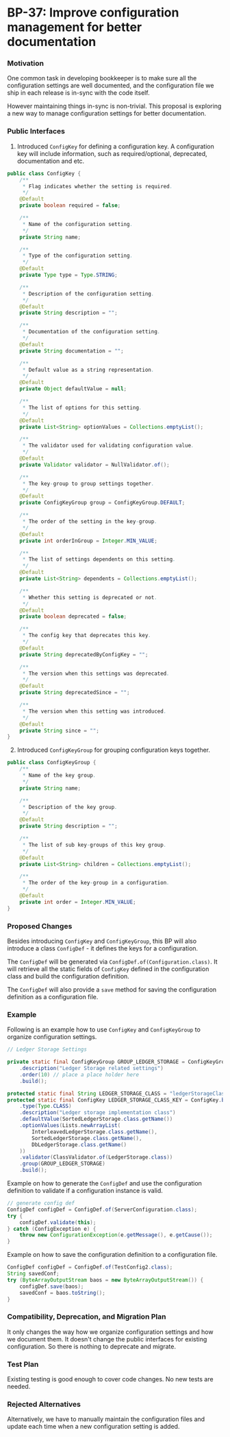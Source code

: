 # BP-37: Improve configuration management for better documentation

### Motivation

One common task in developing bookkeeper is to make sure all the configuration
settings are well documented, and the configuration file we ship in each release
is in-sync with the code itself.

However maintaining things in-sync is non-trivial. This proposal is exploring
a new way to manage configuration settings for better documentation.

### Public Interfaces

1. Introduced `ConfigKey` for defining a configuration key. A configuration key
   will include information, such as required/optional, deprecated, documentation
   and etc.

```java
public class ConfigKey {
    /**
     * Flag indicates whether the setting is required.
     */
    @Default
    private boolean required = false;

    /**
     * Name of the configuration setting.
     */
    private String name;

    /**
     * Type of the configuration setting.
     */
    @Default
    private Type type = Type.STRING;

    /**
     * Description of the configuration setting.
     */
    @Default
    private String description = "";

    /**
     * Documentation of the configuration setting.
     */
    @Default
    private String documentation = "";

    /**
     * Default value as a string representation.
     */
    @Default
    private Object defaultValue = null;

    /**
     * The list of options for this setting.
     */
    @Default
    private List<String> optionValues = Collections.emptyList();

    /**
     * The validator used for validating configuration value.
     */
    @Default
    private Validator validator = NullValidator.of();

    /**
     * The key-group to group settings together.
     */
    @Default
    private ConfigKeyGroup group = ConfigKeyGroup.DEFAULT;

    /**
     * The order of the setting in the key-group.
     */
    @Default
    private int orderInGroup = Integer.MIN_VALUE;

    /**
     * The list of settings dependents on this setting.
     */
    @Default
    private List<String> dependents = Collections.emptyList();

    /**
     * Whether this setting is deprecated or not.
     */
    @Default
    private boolean deprecated = false;

    /**
     * The config key that deprecates this key.
     */
    @Default
    private String deprecatedByConfigKey = "";

    /**
     * The version when this settings was deprecated.
     */
    @Default
    private String deprecatedSince = "";

    /**
     * The version when this setting was introduced.
     */
    @Default
    private String since = "";
}
```

2. Introduced `ConfigKeyGroup` for grouping configuration keys together. 

```java
public class ConfigKeyGroup {
    /**
     * Name of the key group.
     */
    private String name;

    /**
     * Description of the key group.
     */
    @Default
    private String description = "";

    /**
     * The list of sub key-groups of this key group.
     */
    @Default
    private List<String> children = Collections.emptyList();

    /**
     * The order of the key-group in a configuration.
     */
    @Default
    private int order = Integer.MIN_VALUE;
}
```

### Proposed Changes

Besides introducing `ConfigKey` and `ConfigKeyGroup`, this BP will also introduce a class
`ConfigDef` - it defines the keys for a configuration. 

The `ConfigDef` will be generated via `ConfigDef.of(Configuration.class)`. It will retrieve
all the static fields of `ConfigKey` defined in the configuration class and build the configuration
definition.

The `ConfigDef` will also provide a `save` method for saving the configuration definition
as a configuration file.

### Example

Following is an example how to use `ConfigKey` and `ConfigKeyGroup` to organize
configuration settings.

```java
// Ledger Storage Settings

private static final ConfigKeyGroup GROUP_LEDGER_STORAGE = ConfigKeyGroup.builder("ledgerstorage")
    .description("Ledger Storage related settings")
    .order(10) // place a place holder here
    .build();

protected static final String LEDGER_STORAGE_CLASS = "ledgerStorageClass";
protected static final ConfigKey LEDGER_STORAGE_CLASS_KEY = ConfigKey.builder(LEDGER_STORAGE_CLASS)
    .type(Type.CLASS)
    .description("Ledger storage implementation class")
    .defaultValue(SortedLedgerStorage.class.getName())
    .optionValues(Lists.newArrayList(
        InterleavedLedgerStorage.class.getName(),
        SortedLedgerStorage.class.getName(),
        DbLedgerStorage.class.getName()
    ))
    .validator(ClassValidator.of(LedgerStorage.class))
    .group(GROUP_LEDGER_STORAGE)
    .build();
```

Example on how to generate the `ConfigDef` and use the configuration definition to
validate if a configuration instance is valid.

```java
// generate config def
ConfigDef configDef = ConfigDef.of(ServerConfiguration.class);
try {
    configDef.validate(this);
} catch (ConfigException e) {
    throw new ConfigurationException(e.getMessage(), e.getCause());
}
```     

Example on how to save the configuration definition to a configuration file.

```java
ConfigDef configDef = ConfigDef.of(TestConfig2.class);
String savedConf;
try (ByteArrayOutputStream baos = new ByteArrayOutputStream()) {
    configDef.save(baos);
    savedConf = baos.toString();
}
```

### Compatibility, Deprecation, and Migration Plan

It only changes the way how we organize configuration settings and how we document them.
It doesn't change the public interfaces for existing configuration. So there is nothing
to deprecate and migrate.

### Test Plan

Existing testing is good enough to cover code changes. No new tests are needed.

### Rejected Alternatives

Alternatively, we have to manually maintain the configuration files and update each time
when a new configuration setting is added. 
